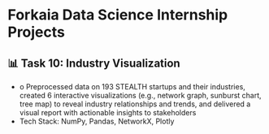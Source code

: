 # Forkaia Data Science Internship Projects

## :bar_chart: Task 10: Industry Visualization
* o	Preprocessed data on 193 STEALTH startups and their industries, created 6 interactive visualizations (e.g., network graph, sunburst chart, tree map) to reveal industry relationships and trends, and delivered a visual report with actionable insights to stakeholders
* Tech Stack: NumPy, Pandas, NetworkX, Plotly 
